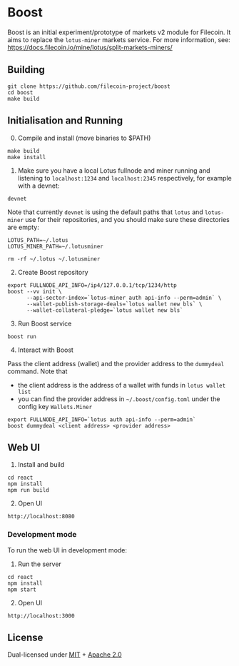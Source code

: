 # Boost

Boost is an initial experiment/prototype of markets v2 module for Filecoin. It aims to replace the `lotus-miner` markets service. For more information, see: https://docs.filecoin.io/mine/lotus/split-markets-miners/

## Building

```
git clone https://github.com/filecoin-project/boost
cd boost
make build
```

## Initialisation and Running

0. Compile and install (move binaries to $PATH)

```
make build
make install
```

1. Make sure you have a local Lotus fullnode and miner running and listening to `localhost:1234` and `localhost:2345` respectively, for example with a devnet:

```
devnet
```

Note that currently `devnet` is using the default paths that `lotus` and `lotus-miner` use for their repositories, and you should make sure these directories are empty:

```
LOTUS_PATH=~/.lotus
LOTUS_MINER_PATH=~/.lotusminer

rm -rf ~/.lotus ~/.lotusminer
```


2. Create Boost repository

```
export FULLNODE_API_INFO=/ip4/127.0.0.1/tcp/1234/http
boost --vv init \
      --api-sector-index=`lotus-miner auth api-info --perm=admin` \
      --wallet-publish-storage-deals=`lotus wallet new bls` \
      --wallet-collateral-pledge=`lotus wallet new bls`
```

3. Run Boost service

```
boost run
```

4. Interact with Boost

Pass the client address (wallet) and the provider address to the `dummydeal` command.
Note that
- the client address is the address of a wallet with funds in `lotus wallet list`
- you can find the provider address in `~/.boost/config.toml` under the config key `Wallets.Miner`

```
export FULLNODE_API_INFO=`lotus auth api-info --perm=admin`
boost dummydeal <client address> <provider address>
```

## Web UI

1. Install and build

```
cd react
npm install
npm run build
```

2. Open UI

```
http://localhost:8080
```

### Development mode

To run the web UI in development mode:

1. Run the server

```
cd react
npm install
npm start
```

2. Open UI

```
http://localhost:3000
```

## License

Dual-licensed under [MIT](https://github.com/filecoin-project/boost/blob/main/LICENSE-MIT) + [Apache 2.0](https://github.com/filecoin-project/boost/blob/main/LICENSE-APACHE)
